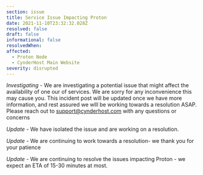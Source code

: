 ```yaml
---
section: issue
title: Service Issue Impacting Proton
date: 2021-11-10T23:32:32.028Z
resolved: false
draft: false
informational: false
resolvedWhen: 
affected:
  - Proton Node
  - CynderHost Main Website 
severity: disrupted
---
```

*Investigating* - We are investigating a potential issue that might affect the availability of one our of services. We are sorry for any inconvenience this may cause you. This incident post will be updated once we have more information, and rest assured we wlll be working towards a resolution ASAP. Please reach out to support@cynderhost.com with any questions or concerns

*Update* - We have isolated the issue and are working on a resolution.

*Update* - We are continuing to work towards a resolution- we thank you for your patience 

*Update* - We are continuing to resolve the issues impacting Proton - we expect an ETA of 15-30 minutes at most.
